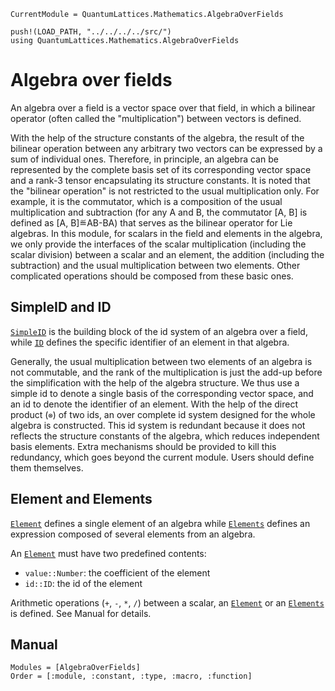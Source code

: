```@meta
CurrentModule = QuantumLattices.Mathematics.AlgebraOverFields
```

```@setup algebraoverfields
push!(LOAD_PATH, "../../../../src/")
using QuantumLattices.Mathematics.AlgebraOverFields
```

# Algebra over fields

An algebra over a field is a vector space over that field, in which a bilinear operator (often called the "multiplication") between vectors is defined.

With the help of the structure constants of the algebra, the result of the bilinear operation between any arbitrary two vectors can be expressed by a sum of individual ones. Therefore, in principle, an algebra can be represented by the complete basis set of its corresponding vector space and a rank-3 tensor encapsulating its structure constants. It is noted that the "bilinear operation" is not restricted to the usual multiplication only. For example, it is the commutator, which is a composition of the usual multiplication and subtraction (for any A and B, the commutator [A, B] is defined as [A, B]≝AB-BA) that serves as the bilinear operator for Lie algebras. In this module, for scalars in the field and elements in the algebra, we only provide the interfaces of the scalar multiplication (including the scalar division) between a scalar and an element, the addition (including the subtraction) and the usual multiplication between two elements. Other complicated operations should be composed from these basic ones.

## SimpleID and ID

[`SimpleID`](@ref) is the building block of the id system of an algebra over a field, while [`ID`](@ref) defines the specific identifier of an element in that algebra.

Generally, the usual multiplication between two elements of an algebra is not commutable, and the rank of the multiplication is just the add-up before the simplification with the help of the algebra structure. We thus use a simple id to denote a single basis of the corresponding vector space, and an id to denote the identifier of an element. With the help of the direct product (`⊗`) of two ids, an over complete id system designed for the whole algebra is constructed. This id system is redundant because it does not reflects the structure constants of the algebra, which reduces independent basis elements. Extra mechanisms should be provided to kill this redundancy, which goes beyond the current module. Users should define them themselves.

## Element and Elements

[`Element`](@ref) defines a single element of an algebra while [`Elements`](@ref) defines an expression composed of several elements from an algebra.

An [`Element`](@ref) must have two predefined contents:
- `value::Number`: the coefficient of the element
- `id::ID`: the id of the element

Arithmetic operations (`+`, `-`, `*`, `/`) between a scalar, an [`Element`](@ref) or an [`Elements`](@ref) is defined. See Manual for details.

## Manual

```@autodocs
Modules = [AlgebraOverFields]
Order = [:module, :constant, :type, :macro, :function]
```
